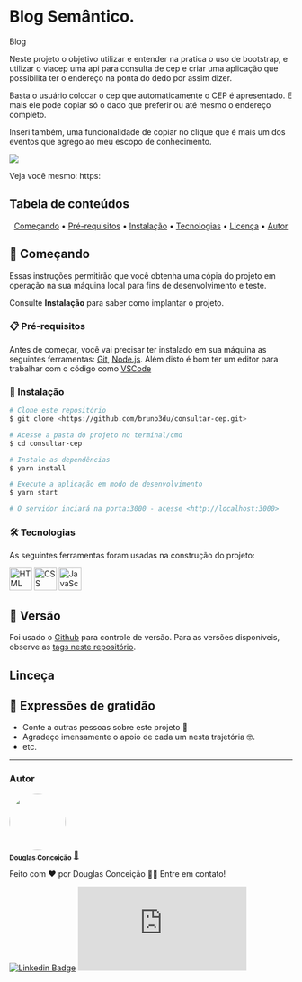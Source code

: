 # Blog Semântico.

Blog



Neste projeto o objetivo utilizar e entender na pratica o uso de bootstrap, e utilizar o viacep uma api para consulta de cep e criar uma aplicação que possibilita ter o endereço na ponta do dedo por assim dizer.

Basta o usuário colocar o cep que automaticamente o CEP é apresentado. E mais ele pode copiar só o dado que preferir ou até mesmo o endereço completo.

Inseri também, uma funcionalidade de copiar no clique que é mais um dos eventos que agrego ao meu escopo de conhecimento.

<img src="gitConsultarCEP.gif">


Veja você mesmo: https:


## Tabela de conteúdos

<p align="center">
 <a href="#começando">Começando</a> •
 <a href="#prerequisitos">Pré-requisitos</a> • 
 <a href="#instalação">Instalação</a> • 
 <a href="#tecnologias">Tecnologias</a> • 
 <a href="#licenc-a">Licença</a> • 
 <a href="#autor">Autor</a>
</p>

<h4 align="center"> 
	
</h4>

## 🚀 Começando

Essas instruções permitirão que você obtenha uma cópia do projeto em operação na sua máquina local para fins de desenvolvimento e teste.

Consulte **Instalação** para saber como implantar o projeto.

### 📋 Pré-requisitos

Antes de começar, você vai precisar ter instalado em sua máquina as seguintes ferramentas:
[Git](https://git-scm.com), [Node.js](https://nodejs.org/en/). 
Além disto é bom ter um editor para trabalhar com o código como [VSCode](https://code.visualstudio.com/)


### 🔧 Instalação

```bash
# Clone este repositório
$ git clone <https://github.com/bruno3du/consultar-cep.git>

# Acesse a pasta do projeto no terminal/cmd
$ cd consultar-cep

# Instale as dependências
$ yarn install

# Execute a aplicação em modo de desenvolvimento
$ yarn start

# O servidor inciará na porta:3000 - acesse <http://localhost:3000>
```

### 🛠 Tecnologias

As seguintes ferramentas foram usadas na construção do projeto:

 <img alt="HTML" src="https://cdn.jsdelivr.net/gh/devicons/devicon/icons/html5/html5-original.svg" width=40 height=40 />
 <img alt="CSS" src="https://cdn.jsdelivr.net/gh/devicons/devicon/icons/css3/css3-original.svg" width=40 height=40 />
 <img alt="JavaScript" src="https://cdn.jsdelivr.net/gh/devicons/devicon/icons/javascript/javascript-original.svg" width=40 height=40 />


## 📌 Versão

Foi usado o [Github](https://github.com/) para controle de versão. Para as versões disponíveis, observe as [tags neste repositório](https://github.com/suas/tags/do/projeto). 

## Linceça

## 🎁 Expressões de gratidão

* Conte a outras pessoas sobre este projeto 📢
* Agradeço imensamente o apoio de cada um nesta trajetória 🤓.
* etc.


---
### Autor


<a href="https://github.com/DougConceicao">
 <img style="border-radius: 50%;" src="https://avatars.githubusercontent.com/u/83365446?v=4" width="100px;" alt=""/>
 <br />
 <sub><b>Douglas Conceição</b></sub></a> <a href="https://github.com/DougConceicao" title="My Photo Profile">🚀</a>


Feito com ❤️ por Douglas Conceição 👋🏽 Entre em contato!



[![Linkedin Badge](https://img.shields.io/badge/-LinkedIn-blue?style=flat-square&logo=linkedin&logoColor=white&link=https://www.linkedin.com/in/douglasconceicao)](https://www.linkedin.com/in/douglasconceicao/)
[![Hotmail Badge](https://img.shields.io/badge/-Douglas_Conceição-0078D4?style=flat-square&logo=microsoft-outlook&logoColor=white&link=mailto:douglas120791@hotmail.com)](mailto:douglas120791@hotmail.com)